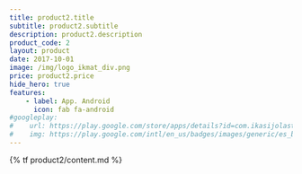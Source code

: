 ```yaml
---
title: product2.title
subtitle: product2.subtitle
description: product2.description
product_code: 2
layout: product
date: 2017-10-01
image: /img/logo_ikmat_div.png
price: product2.price
hide_hero: true
features:
    - label: App. Android
      icon: fab fa-android
#googleplay: 
#    url: https://play.google.com/store/apps/details?id=com.ikasijolasten.ikmat.ikmatmult&amp;hl=es
#    img: https://play.google.com/intl/en_us/badges/images/generic/es_badge_web_generic.png
---
```

{% tf product2/content.md %}